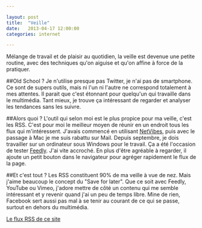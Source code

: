 ```yaml
---

layout: post
title:  "Veille"
date:   2013-04-17 12:00:00
categories: internet

---
```


Mélange de travail et de plaisir au quotidien, la veille est devenue une petite routine, avec des techniques qu'on aiguise et qu'on affine à force de la pratiquer. 

##Old School ?
Je n'utilise presque pas Twitter, je n'ai pas de smartphone. Ce sont de supers outils, mais ni l'un ni l'autre ne correspond totalement à mes attentes. Il parait que c'est étonnant pour quelqu'un qui travaille dans le multimédia. Tant mieux, je trouve ça intéressant de regarder et analyser les tendances sans les suivre. 

##Alors quoi ?
L'outil qui selon moi est le plus propice pour ma veille, c'est les RSS. C'est pour moi le meilleur moyen de réunir en un endroit tous les flux qui m'intéressent. J'avais commencé en utilisant [NetVibes](http://www.netvibes.com/fr), puis avec le passage à Mac je me suis rabattu sur Mail. Depuis septembre, je dois travailler sur un ordinateur sous Windows pour le travail. Ça a été l'occasion de tester [Feedly](http://www.feedly.com/). J'ai vite accroché. En plus d'être agréable à regarder, il ajoute un petit bouton dans le navigateur pour agréger rapidement le flux de la page.

##Et c'est tout ?
Les RSS constituent 90% de ma veille à vue de nez. Mais j'aime beaucoup le concept du "Save for later". Que ce soit avec Feedly, YouTube ou Vimeo, j'adore mettre de côté un contenu qui me semble intéressant et y revenir quand j'ai un peu de temps libre. Mine de rien, Facebook sert aussi pas mal à se tenir au courant de ce qui se passe, surtout en dehors du multimédia.

[Le flux RSS de ce site](../feed.xml)